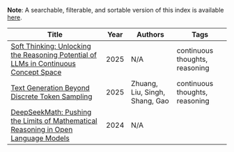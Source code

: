 **Note**: A searchable, filterable, and sortable version of this index is available [here](./index.html).



| Title | Year | Authors | Tags |
|-------|------|---------|------|
| [Soft Thinking: Unlocking the Reasoning Potential of LLMs in Continuous Concept Space](https://github.com/samot-gc/musings/blob/main/papers/Soft%20Thinking.md) | 2025 | N/A | continuous thoughts, reasoning |
| [Text Generation Beyond Discrete Token Sampling](https://github.com/samot-gc/musings/blob/main/papers/Mixture%20of%20Inputs.md) | 2025 | Zhuang, Liu, Singh, Shang, Gao | continuous thoughts, reasoning |
| [DeepSeekMath: Pushing the Limits of Mathematical Reasoning in Open Language Models](https://github.com/samot-gc/musings/blob/main/papers/DeepSeekMath%20GRPO.md) | 2024 | N/A |  |